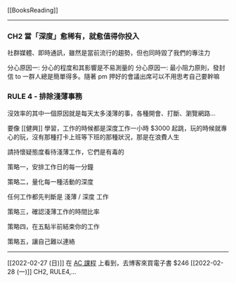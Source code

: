 [[BooksReading]]

---

### CH2 當「深度」愈稀有，就愈值得你投入

社群媒體、即時通訊，雖然是當前流行的趨勢，但也同時毀了我們的專注力

分心原因一: 分心的程度和其影響是不易測量的
分心原因一: 最小阻力原則，發封信 to 一群人總是簡單得多。隨著 pm 押好的會議出席可以不用思考自己要幹嘛 

### RULE 4 - 排除淺薄事務

沒效率的其中一個原因就是每天太多淺薄的事，各種開會、打斷、瀏覽網路…

要像 [[健興]] 學習，工作的時候都是深度工作一小時 $3000 起跳，玩的時候就專心的玩，沒有那種打卡上班等下班的那種狀況，那是在浪費人生

請持懷疑態度看待淺薄工作，它們是有毒的

策略一，安排工作日的每一分鐘

策略二，量化每一種活動的深度

任何工作都先判斷是 淺薄 / 深度 工作

策略三，確認淺薄工作的時間比率

策略四，在五點半前結束你的工作

策略五，讓自己難以連絡

---
[[2022-02-27 (日)]] 在 [AC 課程](https://lighthouse.alphacamp.co/courses/38/units/6990) 上看到，去博客來買電子書 $246
[[2022-02-28 (一)]] CH2, RULE4,...